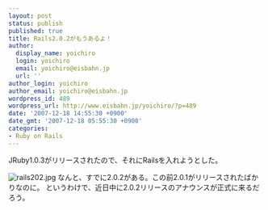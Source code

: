 ```yaml
---
layout: post
status: publish
published: true
title: Rails2.0.2がもうあるよ！
author:
  display_name: yoichiro
  login: yoichiro
  email: yoichiro@eisbahn.jp
  url: ''
author_login: yoichiro
author_email: yoichiro@eisbahn.jp
wordpress_id: 489
wordpress_url: http://www.eisbahn.jp/yoichiro/?p=489
date: '2007-12-18 14:55:30 +0900'
date_gmt: '2007-12-18 05:55:30 +0900'
categories:
- Ruby on Rails
---
```


JRuby1.0.3がリリースされたので、それにRailsを入れようとした。

![rails202.jpg](http://www.eisbahn.jp/yoichiro/images/rails202.jpg)
なんと、すでに2.0.2がある。この前2.0.1がリリースされたばかりなのに。
というわけで、近日中に2.0.2リリースのアナウンスが正式に来るだろう。
